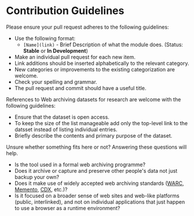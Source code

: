 # Contribution Guidelines

Please ensure your pull request adheres to the following guidelines:

* Use the following format:
   * `[Name](link)` - Brief Description of what the module does. (Status: **Stable** or **In Development**)
* Make an individual pull request for each new item.
* Link additions should be inserted alphabetically to the relevant category.
* New categories or improvements to the existing categorization are welcome.
* Check your spelling and grammar.
* The pull request and commit should have a useful title.

References to Web archiving datasets for research are welcome with the following guidelines:

* Ensure that the dataset is open access.
* To keep the size of the list manageable add only the top-level link to the datsset instead of listing individual entries.
* Briefly describe the contents and primary purpose of the dataset.

Unsure whether something fits here or not? Answering these questions will help.

* Is the tool used in a formal web archiving programme?
* Does it archive or capture and preserve other people's data not just backup your own?
* Does it make use of widely accepted web archiving standards ([WARC](https://iipc.github.io/warc-specifications/), [Memento](https://tools.ietf.org/html/rfc7089), [CDX](https://archive.org/web/researcher/cdx_file_format.php), etc.)?
* Is it focused on a broader sense of web sites and web-like platforms (public, interlinked), and not on individual applications that just happen to use a browser as a runtime environment?
